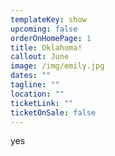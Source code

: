 ```yaml
---
templateKey: show
upcoming: false
orderOnHomePage: 1
title: Oklahoma!
callout: June
image: /img/emily.jpg
dates: ""
tagline: ""
location: ""
ticketLink: ""
ticketOnSale: false
---
```

yes